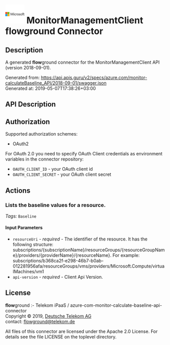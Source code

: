 # ![LOGO](logo.png) MonitorManagementClient **flow**ground Connector

## Description

A generated **flow**ground connector for the MonitorManagementClient API (version 2018-09-01).

Generated from: https://api.apis.guru/v2/specs/azure.com/monitor-calculateBaseline_API/2018-09-01/swagger.json<br/>
Generated at: 2019-05-07T17:38:26+03:00

## API Description



## Authorization

Supported authorization schemes:
- OAuth2

For OAuth 2.0 you need to specify OAuth Client credentials as environment variables in the connector repository:
* `OAUTH_CLIENT_ID` - your OAuth client id
* `OAUTH_CLIENT_SECRET` - your OAuth client secret

## Actions

### **Lists the baseline values for a resource**.

*Tags:* `Baseline`

#### Input Parameters
* `resourceUri` - _required_ - The identifier of the resource. It has the following structure: subscriptions/{subscriptionName}/resourceGroups/{resourceGroupName}/providers/{providerName}/{resourceName}. For example: subscriptions/b368ca2f-e298-46b7-b0ab-012281956afa/resourceGroups/vms/providers/Microsoft.Compute/virtualMachines/vm1
* `api-version` - _required_ - Client Api Version.

## License

**flow**ground :- Telekom iPaaS / azure-com-monitor-calculate-baseline-api-connector<br/>
Copyright © 2019, [Deutsche Telekom AG](https://www.telekom.de)<br/>
contact: flowground@telekom.de

All files of this connector are licensed under the Apache 2.0 License. For details
see the file LICENSE on the toplevel directory.
